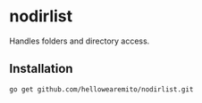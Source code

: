 # nodirlist

Handles folders and directory access.

## Installation

```go get github.com/hellowearemito/nodirlist.git```
